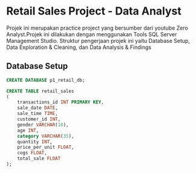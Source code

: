 # Retail Sales Project - Data Analyst
Projek ini merupakan practice project yang bersumber dari youtube Zero Analyst.Projek ini dilakukan dengan menggunakan Tools SQL Server Management Studio. Struktur pengerjaan projek ini yaitu Database Setup, Data Exploration & Cleaning, dan Data Analysis & Findings

## Database Setup
```SQL
CREATE DATABASE p1_retail_db;

CREATE TABLE retail_sales
(
    transactions_id INT PRIMARY KEY,
    sale_date DATE,	
    sale_time TIME,
    customer_id INT,	
    gender VARCHAR(10),
    age INT,
    category VARCHAR(35),
    quantity INT,
    price_per_unit FLOAT,	
    cogs FLOAT,
    total_sale FLOAT
);
```

